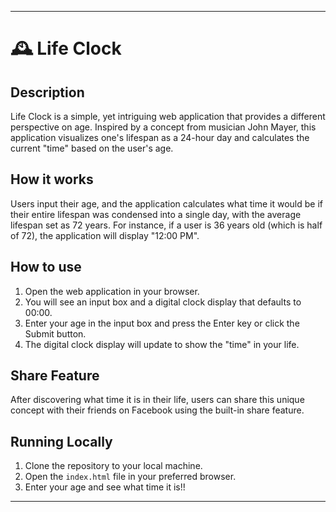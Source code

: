 

---

# 🕰️ Life Clock

## Description
Life Clock is a simple, yet intriguing web application that provides a different perspective on age. Inspired by a concept from musician John Mayer, this application visualizes one's lifespan as a 24-hour day and calculates the current "time" based on the user's age.

## How it works
Users input their age, and the application calculates what time it would be if their entire lifespan was condensed into a single day, with the average lifespan set as 72 years. For instance, if a user is 36 years old (which is half of 72), the application will display "12:00 PM".

## How to use
1. Open the web application in your browser.
2. You will see an input box and a digital clock display that defaults to 00:00.
3. Enter your age in the input box and press the Enter key or click the Submit button.
4. The digital clock display will update to show the "time" in your life.

## Share Feature
After discovering what time it is in their life, users can share this unique concept with their friends on Facebook using the built-in share feature.

## Running Locally
1. Clone the repository to your local machine.
2. Open the `index.html` file in your preferred browser.
3. Enter your age and see what time it is!!

---
